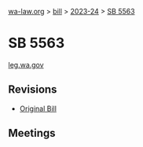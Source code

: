 [wa-law.org](/) > [bill](/bill/) > [2023-24](/bill/2023-24/) > [SB 5563](/bill/2023-24/sb/5563/)

# SB 5563
[leg.wa.gov](https://app.leg.wa.gov/billsummary?BillNumber=5563&Year=2023&Initiative=false)

## Revisions
* [Original Bill](1/)

## Meetings